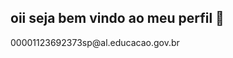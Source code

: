 ## oii seja bem vindo ao meu perfil 👋

<!--
**jelousygirl/jelousygirl** is a ✨ _special_ ✨ repository because its `README.md` (this file) appears on your GitHub profile.

meu nome é Marcela Alves
- 🌱 estou estudando na alura
- 👯 estou me desenvolvendo na loinguagem JavaScript
- 📫 utilizo esse espaço para organizar meus projetos
- 😄 
- ⚡ você pode entrar em contato comigo pelo seguinte endereço de email
--> 00001123692373sp@al.educacao.gov.br
